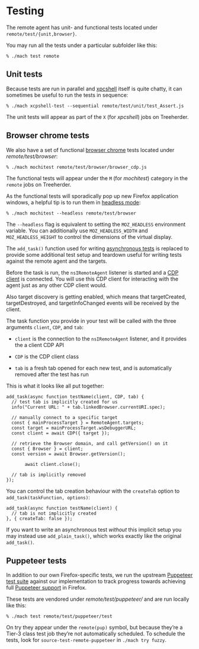 Testing
=======

The remote agent has unit- and functional tests located under
`remote/test/{unit,browser}`.

You may run all the tests under a particular subfolder like this:

	% ./mach test remote


Unit tests
----------

Because tests are run in parallel and [xpcshell] itself is quite
chatty, it can sometimes be useful to run the tests in sequence:

	% ./mach xcpshell-test --sequential remote/test/unit/test_Assert.js

The unit tests will appear as part of the `X` (for _xpcshell_) jobs
on Treeherder.

[xpcshell]: https://developer.mozilla.org/en-US/docs/Mozilla/QA/Writing_xpcshell-based_unit_tests


Browser chrome tests
--------------------

We also have a set of functional [browser chrome] tests located
under _remote/test/browser_:

	% ./mach mochitest remote/test/browser/browser_cdp.js

The functional tests will appear under the `M` (for _mochitest_)
category in the `remote` jobs on Treeherder.

As the functional tests will sporadically pop up new Firefox
application windows, a helpful tip is to run them in [headless
mode]:

	% ./mach mochitest --headless remote/test/browser

The `--headless` flag is equivalent to setting the `MOZ_HEADLESS`
environment variable.  You can additionally use `MOZ_HEADLESS_WIDTH`
and `MOZ_HEADLESS_HEIGHT` to control the dimensions of the virtual
display.

The `add_task()` function used for writing [asynchronous tests] is
replaced to provide some additional test setup and teardown useful
for writing tests against the remote agent and the targets.

Before the task is run, the `nsIRemoteAgent` listener is started
and a [CDP client] is connected.  You will use this CDP client for
interacting with the agent just as any other CDP client would.

Also target discovery is getting enabled, which means that targetCreated,
targetDestroyed, and targetInfoChanged events will be received by the client.

The task function you provide in your test will be called with the
three arguments `client`, `CDP`, and `tab`:

  - `client` is the connection to the `nsIRemoteAgent` listener,
    and it provides the a client CDP API

  - `CDP` is the CDP client class

  - `tab` is a fresh tab opened for each new test, and is automatically
    removed after the test has run

This is what it looks like all put together:

	add_task(async function testName(client, CDP, tab) {
	  // test tab is implicitly created for us
	  info("Current URL: " + tab.linkedBrowser.currentURI.spec);

	  // manually connect to a specific target
	  const { mainProcessTarget } = RemoteAgent.targets;
	  const target = mainProcessTarget.wsDebuggerURL;
	  const client = await CDP({ target });

	  // retrieve the Browser domain, and call getVersion() on it
	  const { Browser } = client;
	  const version = await Browser.getVersion();

           await client.close();

	  // tab is implicitly removed
	});

You can control the tab creation behaviour with the `createTab`
option to `add_task(taskFunction, options)`:

	add_task(async function testName(client) {
	  // tab is not implicitly created
	}, { createTab: false });

If you want to write an asynchronous test _without_ this implicit
setup you may instead use `add_plain_task()`, which works exactly like the
original `add_task()`.

[browser chrome]: https://developer.mozilla.org/en-US/docs/Mozilla/Browser_chrome_tests
[headless mode]: https://developer.mozilla.org/en-US/Firefox/Headless_mode
[asynchronous tests]: https://developer.mozilla.org/en-US/docs/Mozilla/Browser_chrome_tests#Test_functions
[CDP client]: https://github.com/cyrus-and/chrome-remote-interface


Puppeteer tests
---------------

In addition to our own Firefox-specific tests, we run the upstream
[Puppeteer test suite] against our implementation to track progress
towards achieving full [Puppeteer support] in Firefox.

These tests are vendored under _remote/test/puppeteer/_ and are
run locally like this:

	% ./mach test remote/test/puppeteer/test

On try they appear under the `remote(pup)` symbol, but because they’re
a Tier-3 class test job they’re not automatically scheduled.
To schedule the tests, look for `source-test-remote-puppeteer` in
`./mach try fuzzy`.

[Puppeteer test suite]: https://github.com/GoogleChrome/puppeteer/tree/master/test
[Puppeteer support]: https://bugzilla.mozilla.org/show_bug.cgi?id=puppeteer

